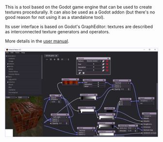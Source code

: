This is a tool based on the Godot game engine that can be used to create textures procedurally. It can also be used as a Godot addon (but there's no good reason for not using it as a standalone tool).

Its user interface is based on Godot's GraphEditor: textures are described as interconnected texture generators and operators.

More details in the [user manual](https://rodzill4.github.io/godot-procedural-textures/doc/).

![Screenshot](addons/material_maker/doc/images/screenshot.png)
